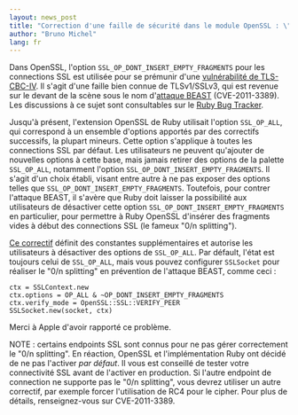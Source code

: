 ```yaml
---
layout: news_post
title: "Correction d'une faille de sécurité dans le module OpenSSL : \"0/n splitting\" comme mesure préventive contre l'attaque TLS BEAST."
author: "Bruno Michel"
lang: fr
---
```


Dans OpenSSL, l\'option `SSL_OP_DONT_INSERT_EMPTY_FRAGMENTS` pour les
connections SSL est utilisée pour se prémunir d\'une [vulnérabilité de
TLS-CBC-IV][1]. Il s\'agit d\'une faille bien connue de TLSv1/SSLv3, qui
est revenue sur le devant de la scène sous le nom d\'[attaque BEAST][2]
(CVE-2011-3389). Les discussions à ce sujet sont consultables sur le
[Ruby Bug Tracker][3].

Jusqu\'à présent, l\'extension OpenSSL de Ruby utilisait l\'option
`SSL_OP_ALL`, qui correspond à un ensemble d\'options apportés par des
correctifs successifs, la plupart mineurs. Cette option s\'applique à
toutes les connections SSL par défaut. Les utilisateurs ne peuvent
qu\'ajouter de nouvelles options à cette base, mais jamais retirer des
options de la palette `SSL_OP_ALL`, notamment l\'option
`SSL_OP_DONT_INSERT_EMPTY_FRAGMENTS`. Il s\'agit d\'un choix établi,
visant entre autre à ne pas exposer des options telles que
`SSL_OP_DONT_INSERT_EMPTY_FRAGMENTS`. Toutefois, pour contrer l\'attaque
BEAST, il s\'avère que Ruby doit laisser la possibilité aux utilisateurs
de désactiver cette option `SSL_OP_DONT_INSERT_EMPTY_FRAGMENTS` en
particulier, pour permettre à Ruby OpenSSL d\'insérer des fragments
vides à début des connections SSL (le fameux \"0/n splitting\").

[Ce correctif][4] définit des constantes supplémentaires et autorise les
utilisateurs à désactiver des options de `SSL_OP_ALL`. Par défault,
l\'état est toujours celui de `SSL_OP_ALL`, mais vous pouvez configurer
`SSLSocket` pour réaliser le \"0/n splitting\" en prévention de
l\'attaque BEAST, comme ceci :

    ctx = SSLContext.new
    ctx.options = OP_ALL & ~OP_DONT_INSERT_EMPTY_FRAGMENTS
    ctx.verify_mode = OpenSSL::SSL::VERIFY_PEER
    SSLSocket.new(socket, ctx)

Merci à Apple d\'avoir rapporté ce problème.

NOTE : certains endpoints SSL sont connus pour ne pas gérer correctement
le \"0/n splitting\". En réaction, OpenSSL et l\'implémentation Ruby ont
décidé de ne pas l\'activer *par défaut*. Il vous est conseillé de
tester votre connectivité SSL avant de l\'activer en production. Si
l\'autre endpoint de connection ne supporte pas le \"0/n splitting\",
vous devrez utiliser un autre correctif, par exemple forcer
l\'utilisation de RC4 pour le cipher. Pour plus de détails,
renseignez-vous sur CVE-2011-3389.



[1]: http://www.openssl.org/~bodo/tls-cbc.txt 
[2]: http://web.nvd.nist.gov/view/vuln/detail?vulnId=CVE-2011-3389 
[3]: https://bugs.ruby-lang.org/5353 
[4]: http://mla.n-z.jp/?ruby-talk=393484 
